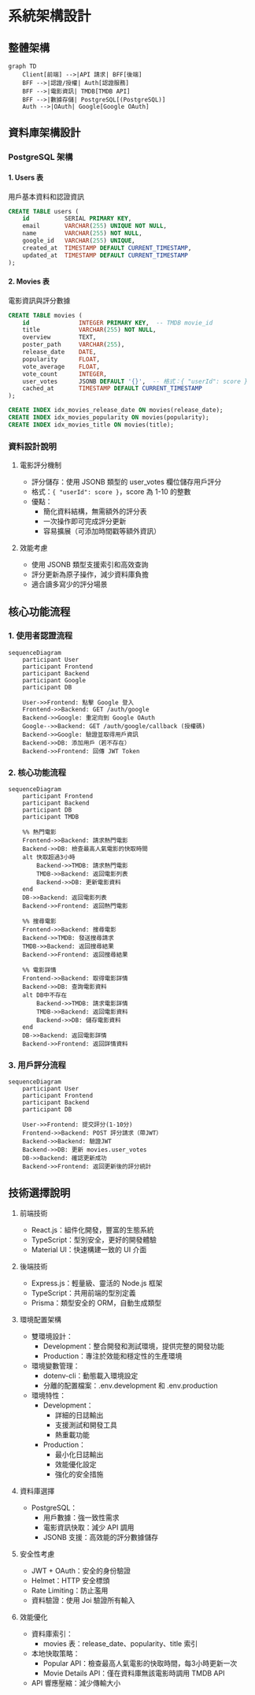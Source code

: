 # 系統架構設計

## 整體架構

```mermaid
graph TD
    Client[前端] -->|API 請求| BFF[後端]
    BFF -->|認證/授權| Auth[認證服務]
    BFF -->|電影資訊| TMDB[TMDB API]
    BFF -->|數據存儲| PostgreSQL[(PostgreSQL)]
    Auth -->|OAuth| Google[Google OAuth]
```

## 資料庫架構設計

### PostgreSQL 架構

#### 1. Users 表
用戶基本資料和認證資訊
```sql
CREATE TABLE users (
    id          SERIAL PRIMARY KEY,
    email       VARCHAR(255) UNIQUE NOT NULL,
    name        VARCHAR(255) NOT NULL,
    google_id   VARCHAR(255) UNIQUE,
    created_at  TIMESTAMP DEFAULT CURRENT_TIMESTAMP,
    updated_at  TIMESTAMP DEFAULT CURRENT_TIMESTAMP
);
```

#### 2. Movies 表
電影資訊與評分數據
```sql
CREATE TABLE movies (
    id              INTEGER PRIMARY KEY,  -- TMDB movie_id
    title           VARCHAR(255) NOT NULL,
    overview        TEXT,
    poster_path     VARCHAR(255),
    release_date    DATE,
    popularity      FLOAT,
    vote_average    FLOAT,
    vote_count      INTEGER,
    user_votes      JSONB DEFAULT '{}',  -- 格式：{ "userId": score }
    cached_at       TIMESTAMP DEFAULT CURRENT_TIMESTAMP
);

CREATE INDEX idx_movies_release_date ON movies(release_date);
CREATE INDEX idx_movies_popularity ON movies(popularity);
CREATE INDEX idx_movies_title ON movies(title);
```

### 資料設計說明

1. 電影評分機制
   * 評分儲存：使用 JSONB 類型的 user_votes 欄位儲存用戶評分
   * 格式：`{ "userId": score }`，score 為 1-10 的整數
   * 優點：
     - 簡化資料結構，無需額外的評分表
     - 一次操作即可完成評分更新
     - 容易擴展（可添加時間戳等額外資訊）

2. 效能考慮
   * 使用 JSONB 類型支援索引和高效查詢
   * 評分更新為原子操作，減少資料庫負擔
   * 適合讀多寫少的評分場景

## 核心功能流程

### 1. 使用者認證流程

```mermaid
sequenceDiagram
    participant User
    participant Frontend
    participant Backend
    participant Google
    participant DB

    User->>Frontend: 點擊 Google 登入
    Frontend->>Backend: GET /auth/google
    Backend->>Google: 重定向到 Google OAuth
    Google-->>Backend: GET /auth/google/callback (授權碼)
    Backend->>Google: 驗證並取得用戶資訊
    Backend->>DB: 添加用戶（若不存在）
    Backend->>Frontend: 回傳 JWT Token
```

### 2. 核心功能流程

```mermaid
sequenceDiagram
    participant Frontend
    participant Backend
    participant DB
    participant TMDB

    %% 熱門電影
    Frontend->>Backend: 請求熱門電影
    Backend->>DB: 檢查最高人氣電影的快取時間
    alt 快取超過3小時
        Backend->>TMDB: 請求熱門電影
        TMDB->>Backend: 返回電影列表
        Backend->>DB: 更新電影資料
    end
    DB->>Backend: 返回電影列表
    Backend->>Frontend: 返回熱門電影

    %% 搜尋電影
    Frontend->>Backend: 搜尋電影
    Backend->>TMDB: 發送搜尋請求
    TMDB->>Backend: 返回搜尋結果
    Backend->>Frontend: 返回搜尋結果

    %% 電影詳情
    Frontend->>Backend: 取得電影詳情
    Backend->>DB: 查詢電影資料
    alt DB中不存在
        Backend->>TMDB: 請求電影詳情
        TMDB->>Backend: 返回電影資料
        Backend->>DB: 儲存電影資料
    end
    DB->>Backend: 返回電影詳情
    Backend->>Frontend: 返回詳情資料
```

### 3. 用戶評分流程

```mermaid
sequenceDiagram
    participant User
    participant Frontend
    participant Backend
    participant DB

    User->>Frontend: 提交評分(1-10分)
    Frontend->>Backend: POST 評分請求（帶JWT）
    Backend->>Backend: 驗證JWT
    Backend->>DB: 更新 movies.user_votes
    DB->>Backend: 確認更新成功
    Backend->>Frontend: 返回更新後的評分統計
```

## 技術選擇說明

1. 前端技術
   - React.js：組件化開發，豐富的生態系統
   - TypeScript：型別安全，更好的開發體驗
   - Material UI：快速構建一致的 UI 介面

2. 後端技術
   - Express.js：輕量級、靈活的 Node.js 框架
   - TypeScript：共用前端的型別定義
   - Prisma：類型安全的 ORM，自動生成類型

3. 環境配置架構
   - 雙環境設計：
     * Development：整合開發和測試環境，提供完整的開發功能
     * Production：專注於效能和穩定性的生產環境
   - 環境變數管理：
     * dotenv-cli：動態載入環境設定
     * 分離的配置檔案：.env.development 和 .env.production
   - 環境特性：
     * Development：
       - 詳細的日誌輸出
       - 支援測試和開發工具
       - 熱重載功能
     * Production：
       - 最小化日誌輸出
       - 效能優化設定
       - 強化的安全措施

4. 資料庫選擇
   - PostgreSQL：
     * 用戶數據：強一致性需求
     * 電影資訊快取：減少 API 調用
     * JSONB 支援：高效能的評分數據儲存

5. 安全性考慮
   - JWT + OAuth：安全的身份驗證
   - Helmet：HTTP 安全標頭
   - Rate Limiting：防止濫用
   - 資料驗證：使用 Joi 驗證所有輸入

6. 效能優化
   - 資料庫索引：
     * movies 表：release_date、popularity、title 索引
   - 本地快取策略：
     * Popular API：檢查最高人氣電影的快取時間，每3小時更新一次
     * Movie Details API：僅在資料庫無該電影時調用 TMDB API
   - API 響應壓縮：減少傳輸大小